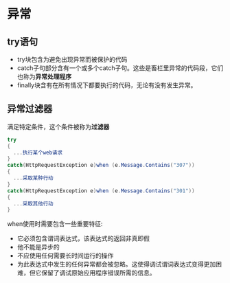 # 异常
## try语句
- try块包含为避免出现异常而被保护的代码
- catch子句部分含有一个或多个catch子句。这些是畜栏里异常的代码段，它们也称为**异常处理程序**
- finally块含有在所有情况下都要执行的代码，无论有没有发生异常。  
## 异常过滤器
满足特定条件，这个条件被称为**过滤器**   
```c#
try
{
  ...执行某个web请求
}
catch(HttpRequestException e)when (e.Message.Contains("307"))
{
  ...采取某种行动
}
catch(HttpRequestException e)when (e.Message.Contains("301"))
{
  ...采取其他行动
}
```
when使用时需要包含一些重要特征:
- 它必须包含谓词表达式，该表达式的返回非真即假
- 他不能是异步的
- 不应使用任何需要长时间运行的操作
- 为此表达式中发生的任何异常都会被忽略。这使得调试谓词表达式变得更加困难，但它保留了调试原始应用程序错误所需的信息。  

